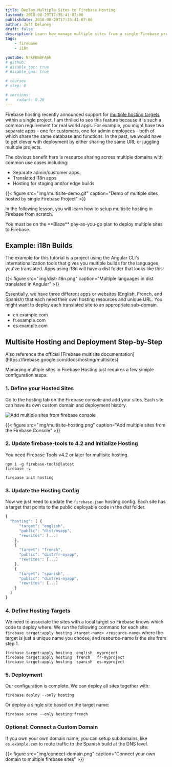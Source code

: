 ```yaml
---
title: Deploy Multiple Sites to Firebase Hosting
lastmod: 2018-08-29T17:35:41-07:00
publishdate: 2018-08-29T17:35:41-07:00
author: Jeff Delaney
draft: false
description: Learn how manage multiple sites from a single Firebase project
tags: 
    - firebase
    - i18n

youtube: NrkFBmBFA6k
# github: 
# disable_toc: true
# disable_qna: true

# courses
# step: 0

# versions:
#    rxdart: 0.20
---
```


 
Firebase hosting recently announced support for [multiple hosting targets](https://firebase.googleblog.com/2018/08/one-project-multiple-sites-plus-boost.html) within a single project. I am thrilled to see this feature because it is such a common requirement for real world apps. For example, you might have two separate apps - one for customers, one for admin employees - both of which share the same database and functions. In the past, we would have to get clever with deployment by either sharing the same URL or juggling multiple projects. 

The obvious benefit here is resource sharing across multiple domains with common use cases including:

- Separate admin/customer apps
- Translated i18n apps
- Hosting for staging and/or edge builds


{{< figure src="img/multisite-demo.gif" caption="Demo of multiple sites hosted by single Firebase Project" >}}

In the following lesson, you will learn how to setup multisite hosting in Firebase from scratch.

<p class="tip">You must be on the **Blaze** pay-as-you-go plan to deploy multiple sites to Firebase.</p>

## Example: i18n Builds

The example for this tutorial is a project using the Angular CLI's internationalization tools that gives you multiple builds for the languages you've translated. Apps using i18n will have a dist folder that looks like this: 

{{< figure src="img/dist-i18n.png" caption="Multiple languages in dist translated in Angular" >}}

Essentially, we have three different apps or websites (English, French, and Spanish) that each need their own hosting resources and unique URL. You might want to deploy each translated site to  an appropriate sub-domain. 

- en.example.com
- fr.example.com
- es.example.com


## Multisite Hosting and Deployment Step-by-Step

<p class="tip">Also reference the official [Firebase multisite documentation](https://firebase.google.com/docs/hosting/multisites)</p>

Managing multiple sites in Firebase Hosting just requires a few simiple configuration steps. 

### 1. Define your Hosted Sites

Go to the hosting tab on the Firebase console and add your sites. Each site can have its own custom domain and deployment history. 

<img class="content-image" src="/images/multisite-hosting.png" alt="Add multiple sites from firebase console" /> 

{{< figure src="img/multisite-hosting.png" caption="Add multiple sites from the Firebase Console" >}}

### 2. Update firebase-tools to 4.2 and Initialize Hosting

You need Firebase Tools v4.2 or later for multisite hosting. 

```shell
npm i -g firebase-tools@latest
firebase -v

firebase init hosting
```

### 3. Update the Hosting Config

Now we just need to update the `firebase.json` hosting config. Each site has a target that points to the public deployable code in the *dist* folder. 

```js
{
  "hosting": [ {
      "target": "english", 
      "public": "dist/myapp",
      "rewrites": [...] 
    },
    {
      "target": "french", 
      "public": "dist/fr-myapp",
      "rewrites": [...] 
    },
    {
      "target": "spanish", 
      "public": "dist/es-myapp",
      "rewrites": [...] 
    }
  ]
}
```

### 4. Define Hosting Targets

We need to associate the sites with a local target so Firebase knows which code to deploy where. We run the following command for each site: `firebase target:apply hosting <target-name> <resource-name>` where the target is just a unique name you choose, and resource-name is the site from step 1. 

```shell
firebase target:apply hosting  english  myproject
firebase target:apply hosting  french   fr-myproject
firebase target:apply hosting  spanish  es-myproject
```



### 5. Deployment

Our configuration is complete. We can deploy all sites together with:

```shell
firebase deploy --only hosting
```

Or deploy a single site based on the target name:  

```shell
firebase serve --only hosting:french
```


### Optional: Connect a Custom Domain

If you own your own domain name, you can setup subdomains, like `es.example.com` to route traffic to the Spanish build at the DNS level. 

{{< figure src="img/connect-domain.png" caption="Connect your own domain to multiple firebase sites" >}}



